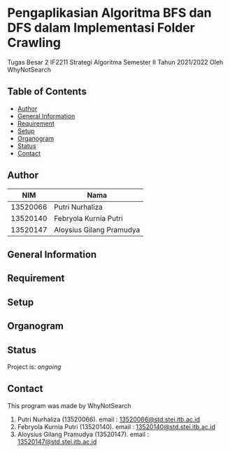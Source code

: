 # Pengaplikasian Algoritma BFS dan DFS dalam Implementasi Folder Crawling
Tugas Besar 2 IF2211 Strategi Algoritma Semester II Tahun 2021/2022 Oleh WhyNotSearch

## Table of Contents
* [Author](#author)
* [General Information](#general-information)
* [Requirement](#requirement)
* [Setup](#setup)
* [Organogram](#organogram)
* [Status](#status)
* [Contact](#contact)

## Author
|NIM|Nama|
|---|---|
|13520066|Putri Nurhaliza|
|13520140|Febryola Kurnia Putri|
|13520147|Aloysius Gilang Pramudya|

## General Information

## Requirement

## Setup

## Organogram

## Status
Project is: _ongoing_
## Contact
This program was made by WhyNotSearch
1. Putri Nurhaliza (13520066).
   email : 13520066@std.stei.itb.ac.id
2. Febryola Kurnia Putri (13520140).
   email : 13520140@std.stei.itb.ac.id
3. Aloysius Gilang Pramudya (13520147).
   email : 13520147@std.stei.itb.ac.id

